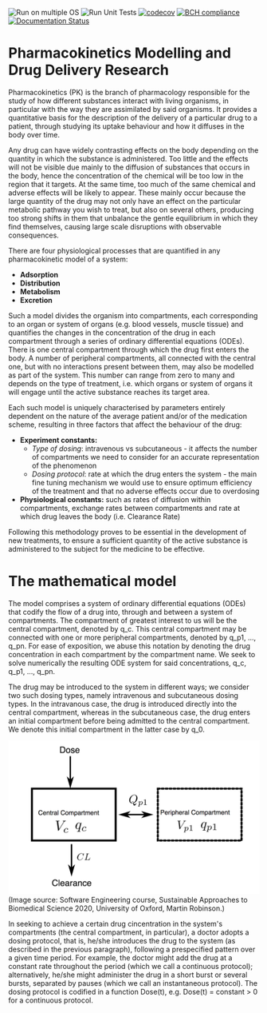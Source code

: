 ![Run on multiple OS](https://github.com/SABS-R3-Epidemiology/pkmodelling-g3/workflows/Run%20on%20multiple%20OS/badge.svg)
![Run Unit Tests](https://github.com/SABS-R3-Epidemiology/pkmodelling-g3/workflows/Run%20Unit%20Tests/badge.svg)
[![codecov](https://codecov.io/gh/SABS-R3-Epidemiology/pkmodelling-g3/branch/master/graph/badge.svg?token=AP7BXN01RK)](undefined)
[![BCH compliance](https://bettercodehub.com/edge/badge/SABS-R3-Epidemiology/pkmodelling-g3?branch=master)](https://bettercodehub.com/)
[![Documentation Status](https://readthedocs.org/projects/pkmodelling-g3/badge/?version=latest)](https://pkmodelling-g3.readthedocs.io/en/latest/?badge=latest)

# Pharmacokinetics Modelling and Drug Delivery Research

Pharmacokinetics (PK) is the branch of pharmacology responsible for the study of how different substances interact with living organisms, in particular with the way they are assimilated by said organisms. It provides a quantitative basis for the description of the delivery of a particular drug to a patient, through studying its uptake behaviour and how it diffuses in the body over time.

Any drug can have widely contrasting effects on the body depending on the quantity in which the substance is administered. Too little and the effects will not be visible due mainly to the diffusion of substances that occurs in the body, hence the concentration of the chemical will be too low in the region that it targets. At the same time, too much of the same chemical and adverse effects will be likely to appear. These mainly occur because the large quantity of the drug may not only have an effect on the particular metabolic pathway you wish to treat, but also on several others, producing too strong shifts in them that unbalance the gentle equilibrium in which they find themselves, causing large scale disruptions with observable consequences. 

There are four physiological processes that are quantified in any pharmacokinetic model of a system:
* __Adsorption__
* __Distribution__
* __Metabolism__
* __Excretion__

Such a model divides the organism into compartments, each corresponding to an organ or system of organs (e.g. blood vessels, muscle tissue) and quantifies the changes in the concentration of the drug in each compartment through a series of ordinary differential equations (ODEs). There is one central compartment through which the drug first enters the body. A number of peripheral compartments, all connected with the central one, but with no interactions present between them, may also be modelled as part of the system. This number can range from zero to many and depends on the type of treatment, i.e. which organs or system of organs it will engage until the active substance reaches its target area.

Each such model is uniquely characterised by parameters entirely dependent on the nature of the average patient and/or of the medication scheme, resulting in three factors that affect the behaviour of the drug:
* __Experiment constants:__
  * _Type of dosing_: intravenous vs subcutaneous - it affects the number of compartments we need to consider for an accurate representation of the phenomenon
  * _Dosing protocol_: rate at which the drug enters the system - the main fine tuning mechanism we would use to ensure optimum efficiency of the treatment and that no adverse effects occur due to overdosing
*  __Physiological constants:__ such as rates of diffusion within compartments, exchange rates between compartments and rate at which drug leaves the body (i.e. Clearance Rate)

Following this methodology proves to be essential in the development of new treatments, to ensure a sufficient quantity of the active substance is administered to the subject for the medicine to be effective.

# The mathematical model

The model comprises a system of ordinary differential equations (ODEs) that codify the flow of a drug into, through and between a system of compartments. The compartment of greatest interest to us will be the central compartment, denoted by q_c. This central compartment may be connected with one or more peripheral compartments, denoted by q_p1, ..., q_pn. For ease of exposition, we abuse this notation by denoting the drug concentration in each compartment by the compartment name. We seek to solve numerically the resulting ODE system for said concentrations, q_c, q_p1, ..., q_pn.

The drug may be introduced to the system in different ways; we consider two such dosing types, namely intravenous and subcutaneous dosing types. In the intravanous case, the drug is introduced directly into the central compartment, whereas in the subcutaneous case, the drug enters an initial compartment before being admitted to the central compartment. We denote this initial compartment in the latter case by q_0.

![Screenshot](model_schematic.png)
(Image source: Software Engineering course, Sustainable Approaches to Biomedical Science 2020, University of Oxford, Martin Robinson.)

In seeking to achieve a certain drug cincentration in the system's compartments (the central compartment, in particular), a doctor adopts a dosing protocol, that is, he/she introduces the drug to the system (as described in the previous paragraph), following a prespecified pattern over a given time period. For example, the doctor might add the drug at a constant rate throughout the period (which we call a continuous protocol); alternatively, he/she might administer the drug in a short burst or several bursts, separated by pauses (which we call an instantaneous protocol). The dosing protocol is codified in a function Dose(t), e.g. Dose(t) = constant > 0 for a continuous protocol.

